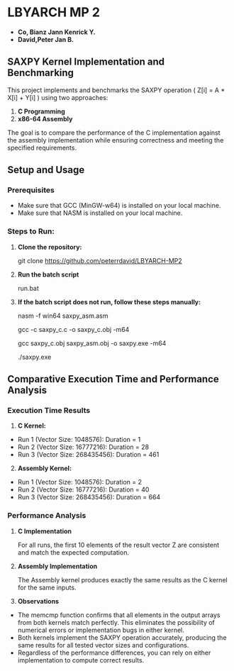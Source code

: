 # LBYARCH MP 2
- **Co, Bianz Jann Kenrick Y.**
- **David,Peter Jan B.**

## SAXPY Kernel Implementation and Benchmarking
This project implements and benchmarks the SAXPY operation \( Z[i] = A * X[i] + Y[i] \) using two approaches:
1. **C Programming**
2. **x86-64 Assembly**

The goal is to compare the performance of the C implementation against the assembly implementation while ensuring correctness and meeting the specified requirements.

## Setup and Usage
### Prerequisites
- Make sure that GCC (MinGW-w64) is installed on your local machine.
- Make sure that NASM is installed on your local machine.

### Steps to Run:
1. **Clone the repository:**

    git clone https://github.com/peterrdavid/LBYARCH-MP2

2. **Run the batch script**

    run.bat

3. **If the batch script does not run, follow these steps manually:**

    nasm -f win64 saxpy_asm.asm

    gcc -c saxpy_c.c -o saxpy_c.obj -m64

    gcc saxpy_c.obj saxpy_asm.obj -o saxpy.exe -m64

    ./saxpy.exe

## Comparative Execution Time and Performance Analysis
### Execution Time Results
1. **C Kernel:**
- Run 1 (Vector Size: 1048576): Duration = 1
- Run 2 (Vector Size: 16777216): Duration = 28
- Run 3 (Vector Size: 268435456): Duration = 461

2. **Assembly Kernel:**
- Run 1 (Vector Size: 1048576): Duration = 2
- Run 2 (Vector Size: 16777216): Duration = 40
- Run 3 (Vector Size: 268435456): Duration = 664

### Performance Analysis
1. **C Implementation**

    For all runs, the first 10 elements of the result vector Z are consistent and match the expected computation.

2. **Assembly Implementation**

    The Assembly kernel produces exactly the same results as the C kernel for the same inputs.

3. **Observations**
- The memcmp function confirms that all elements in the output arrays from both kernels match perfectly. This eliminates the possibility of numerical errors or implementation bugs in either kernel.
- Both kernels implement the SAXPY operation accurately, producing the same results for all tested vector sizes and configurations.
- Regardless of the performance differences, you can rely on either implementation to compute correct results.





